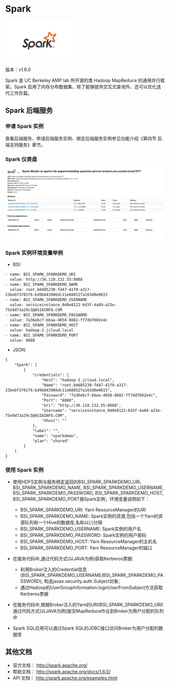 # Spark

![](img/Spark.png)

版本：v1.6.0

Spark 是 UC Berkeley AMP lab 所开源的类 Hadoop MapReduce 的通用并行框架。Spark 启用了内存分布数据集，除了能够提供交互式查询外，还可以优化迭代工作负载。

## Spark 后端服务

### 申请 Spark 实例

查看后端服务、申请后端服务实例、绑定后端服务实例参见功能介绍《第四节 后端支持服务》章节。

### Spark 仪表盘

![](img/Spark_Dashbroad.png)


### Spark 实例环境变量举例

- BSI:

```
- name: BSI_SPARK_SPARKDEMO_URI
  value: http://36.110.132.55:8088
- name: BSI_SPARK_SPARKDEMO_NAME
  value: root.b0d85230-fd47-41f0-a317-23bebf3701f6:bd9b843986dc11e68852fa163d0e0615
- name: BSI_SPARK_SPARKDEMO_USERNAME
  value: serviceinstance_040e8122-6d3f-4a89-a23e-75e9d73a29c3@ASIAINFO.COM
- name: BSI_SPARK_SPARKDEMO_PASSWORD
  value: 7a36ebcf-bbaa-4058-8882-ff7dd7602e4c
- name: BSI_SPARK_SPARKDEMO_HOST
  value: hadoop-2.jcloud.local
- name: BSI_SPARK_SPARKDEMO_PORT
  value: 8088
```

- JSON:

```
{
    "Spark": [
        {
            "credentials": {
                "Host": "hadoop-2.jcloud.local",
                "Name": "root.b0d85230-fd47-41f0-a317-23bebf3701f6:bd9b843986dc11e68852fa163d0e0615",
                "Password": "7a36ebcf-bbaa-4058-8882-ff7dd7602e4c",
                "Port": "8088",
                "Uri": "http://36.110.132.55:8088",
                "Username": "serviceinstance_040e8122-6d3f-4a89-a23e-75e9d73a29c3@ASIAINFO.COM",
                "Vhost": ""
            },
            "label": "",
            "name": "sparkdemo",
            "plan": "shared"
        }
    ]
}
```

### 使用 Spark 实例

- 使用HDFS实例与服务绑定返回的BSI_SPARK_SPARKDEMO_URI, BSI_SPARK_SPARKDEMO_NAME, BSI_SPARK_SPARKDEMO_USERNAME, BSI_SPARK_SPARKDEMO_PASSWORD, BSI_SPARK_SPARKDEMO_HOST, BSI_SPARK_SPARKDEMO_PORT接Spark实例，环境变量说明如下：
    - BSI_SPARK_SPARKDEMO_URI: Yarn ResourceManager的URI
    - BSI_SPARK_SPARKDEMO_NAME: Spark实例的资源,包括一个Yarn的资源队列和一个Hive的数据库,名称以(:)分隔
    - BSI_SPARK_SPARKDEMO_USERNAME: Spark实例的用户名
    - BSI_SPARK_SPARKDEMO_PASSWORD: Spark实例的用户密码
    - BSI_SPARK_SPARKDEMO_HOST: Yarn ResourceManager的主机名
    - BSI_SPARK_SPARKDEMO_PORT: Yarn ResourceManager的端口

- 在服务代码中,通过代码方式(以JAVA为例)获取Kerberos票据:
    - 利用Broker注入的Credential信息(BSI_SPARK_SPARKDEMO_USERNAME/BSI_SPARK_SPARKDEMO_PASSWORD),
    构造javax.security.auth.Subject对象;
    - 通过Hadoop的UserGroupInformation.loginUserFromSubject方法获取Kerberos票据

- 在服务代码中,根据Broker注入的Yarn的URI(BSI_SPARK_SPARKDEMO_URI)通过代码方式(以JAVA为例)提交MapReduce作业到Broker为用户分配的队列中

- Spark SQL应用可以通过Spark SQL的JDBC接口访问Broker为用户分配的数据库

## 其他文档

- 官方文档： http://spark.apache.org/
- 帮助文档： http://spark.apache.org/docs/1.6.0/
- API 文档： http://spark.apache.org/examples.html



